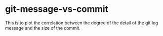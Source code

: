 # git-message-vs-commit

This is to plot the correlation between the degree of the detail of the git log message and the size of the commit.
